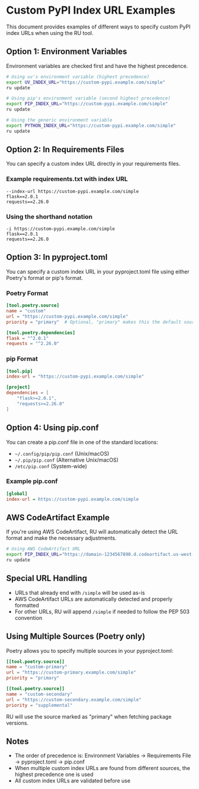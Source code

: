 # Custom PyPI Index URL Examples

This document provides examples of different ways to specify custom PyPI index URLs when using the RU tool.

## Option 1: Environment Variables

Environment variables are checked first and have the highest precedence.

```bash
# Using uv's environment variable (highest precedence)
export UV_INDEX_URL="https://custom-pypi.example.com/simple"
ru update

# Using pip's environment variable (second highest precedence)
export PIP_INDEX_URL="https://custom-pypi.example.com/simple"
ru update

# Using the generic environment variable
export PYTHON_INDEX_URL="https://custom-pypi.example.com/simple"
ru update
```

## Option 2: In Requirements Files

You can specify a custom index URL directly in your requirements files.

### Example requirements.txt with index URL

```
--index-url https://custom-pypi.example.com/simple
flask==2.0.1
requests==2.26.0
```

### Using the shorthand notation

```
-i https://custom-pypi.example.com/simple
flask==2.0.1
requests==2.26.0
```

## Option 3: In pyproject.toml

You can specify a custom index URL in your pyproject.toml file using either Poetry's format or pip's format.

### Poetry Format

```toml
[tool.poetry.source]
name = "custom"
url = "https://custom-pypi.example.com/simple"
priority = "primary"  # Optional, "primary" makes this the default source

[tool.poetry.dependencies]
flask = "^2.0.1"
requests = "^2.26.0"
```

### pip Format

```toml
[tool.pip]
index-url = "https://custom-pypi.example.com/simple"

[project]
dependencies = [
    "flask>=2.0.1",
    "requests>=2.26.0"
]
```

## Option 4: Using pip.conf

You can create a pip.conf file in one of the standard locations:

- `~/.config/pip/pip.conf` (Unix/macOS)
- `~/.pip/pip.conf` (Alternative Unix/macOS)
- `/etc/pip.conf` (System-wide)

### Example pip.conf

```ini
[global]
index-url = https://custom-pypi.example.com/simple
```

## AWS CodeArtifact Example

If you're using AWS CodeArtifact, RU will automatically detect the URL format and make the necessary adjustments.

```bash
# Using AWS CodeArtifact URL
export PIP_INDEX_URL="https://domain-1234567890.d.codeartifact.us-west-2.amazonaws.com/pypi/repo/simple/"
ru update
```

## Special URL Handling

- URLs that already end with `/simple` will be used as-is
- AWS CodeArtifact URLs are automatically detected and properly formatted
- For other URLs, RU will append `/simple` if needed to follow the PEP 503 convention

## Using Multiple Sources (Poetry only)

Poetry allows you to specify multiple sources in your pyproject.toml:

```toml
[[tool.poetry.source]]
name = "custom-primary"
url = "https://custom-primary.example.com/simple"
priority = "primary"

[[tool.poetry.source]]
name = "custom-secondary"
url = "https://custom-secondary.example.com/simple"
priority = "supplemental"
```

RU will use the source marked as "primary" when fetching package versions.

## Notes

- The order of precedence is: Environment Variables → Requirements File → pyproject.toml → pip.conf
- When multiple custom index URLs are found from different sources, the highest precedence one is used
- All custom index URLs are validated before use 